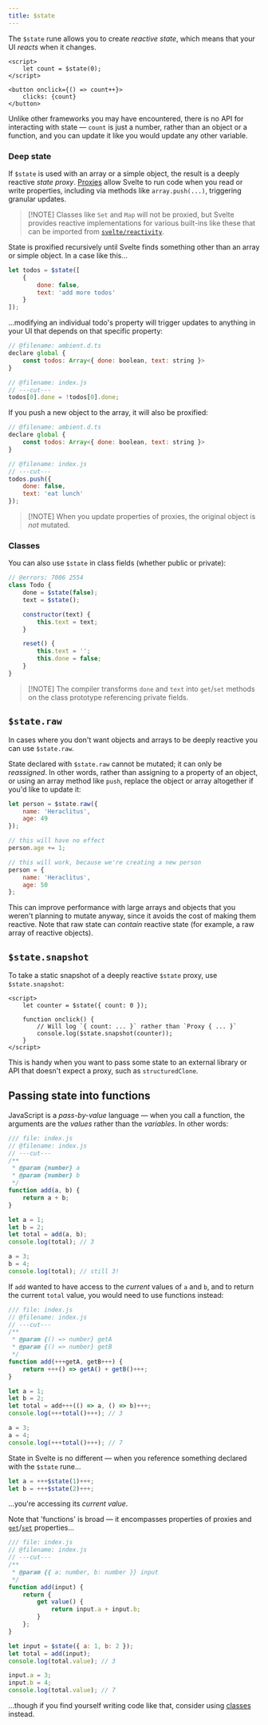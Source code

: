```yaml
---
title: $state
---
```


The `$state` rune allows you to create _reactive state_, which means that your UI _reacts_ when it changes.

```svelte
<script>
	let count = $state(0);
</script>

<button onclick={() => count++}>
	clicks: {count}
</button>
```

Unlike other frameworks you may have encountered, there is no API for interacting with state — `count` is just a number, rather than an object or a function, and you can update it like you would update any other variable.

### Deep state

If `$state` is used with an array or a simple object, the result is a deeply reactive _state proxy_. [Proxies](https://developer.mozilla.org/en-US/docs/Web/JavaScript/Reference/Global_Objects/Proxy) allow Svelte to run code when you read or write properties, including via methods like `array.push(...)`, triggering granular updates.

> [!NOTE] Classes like `Set` and `Map` will not be proxied, but Svelte provides reactive implementations for various built-ins like these that can be imported from [`svelte/reactivity`](./svelte-reactivity).

State is proxified recursively until Svelte finds something other than an array or simple object. In a case like this...

```js
let todos = $state([
	{
		done: false,
		text: 'add more todos'
	}
]);
```

...modifying an individual todo's property will trigger updates to anything in your UI that depends on that specific property:

```js
// @filename: ambient.d.ts
declare global {
	const todos: Array<{ done: boolean, text: string }>
}

// @filename: index.js
// ---cut---
todos[0].done = !todos[0].done;
```

If you push a new object to the array, it will also be proxified:

```js
// @filename: ambient.d.ts
declare global {
	const todos: Array<{ done: boolean, text: string }>
}

// @filename: index.js
// ---cut---
todos.push({
	done: false,
	text: 'eat lunch'
});
```

> [!NOTE] When you update properties of proxies, the original object is _not_ mutated.

### Classes

You can also use `$state` in class fields (whether public or private):

```js
// @errors: 7006 2554
class Todo {
	done = $state(false);
	text = $state();

	constructor(text) {
		this.text = text;
	}

	reset() {
		this.text = '';
		this.done = false;
	}
}
```

> [!NOTE] The compiler transforms `done` and `text` into `get`/`set` methods on the class prototype referencing private fields.

## `$state.raw`

In cases where you don't want objects and arrays to be deeply reactive you can use `$state.raw`.

State declared with `$state.raw` cannot be mutated; it can only be _reassigned_. In other words, rather than assigning to a property of an object, or using an array method like `push`, replace the object or array altogether if you'd like to update it:

```js
let person = $state.raw({
	name: 'Heraclitus',
	age: 49
});

// this will have no effect
person.age += 1;

// this will work, because we're creating a new person
person = {
	name: 'Heraclitus',
	age: 50
};
```

This can improve performance with large arrays and objects that you weren't planning to mutate anyway, since it avoids the cost of making them reactive. Note that raw state can _contain_ reactive state (for example, a raw array of reactive objects).

## `$state.snapshot`

To take a static snapshot of a deeply reactive `$state` proxy, use `$state.snapshot`:

```svelte
<script>
	let counter = $state({ count: 0 });

	function onclick() {
		// Will log `{ count: ... }` rather than `Proxy { ... }`
		console.log($state.snapshot(counter));
	}
</script>
```

This is handy when you want to pass some state to an external library or API that doesn't expect a proxy, such as `structuredClone`.

## Passing state into functions

JavaScript is a _pass-by-value_ language — when you call a function, the arguments are the _values_ rather than the _variables_. In other words:

```js
/// file: index.js
// @filename: index.js
// ---cut---
/**
 * @param {number} a
 * @param {number} b
 */
function add(a, b) {
	return a + b;
}

let a = 1;
let b = 2;
let total = add(a, b);
console.log(total); // 3

a = 3;
b = 4;
console.log(total); // still 3!
```

If `add` wanted to have access to the _current_ values of `a` and `b`, and to return the current `total` value, you would need to use functions instead:

```js
/// file: index.js
// @filename: index.js
// ---cut---
/**
 * @param {() => number} getA
 * @param {() => number} getB
 */
function add(+++getA, getB+++) {
	return +++() => getA() + getB()+++;
}

let a = 1;
let b = 2;
let total = add+++(() => a, () => b)+++;
console.log(+++total()+++); // 3

a = 3;
a = 4;
console.log(+++total()+++); // 7
```

State in Svelte is no different — when you reference something declared with the `$state` rune...

```js
let a = +++$state(1)+++;
let b = +++$state(2)+++;
```

...you're accessing its _current value_.

Note that 'functions' is broad — it encompasses properties of proxies and [`get`](https://developer.mozilla.org/en-US/docs/Web/JavaScript/Reference/Functions/get)/[`set`](https://developer.mozilla.org/en-US/docs/Web/JavaScript/Reference/Functions/set) properties...

```js
/// file: index.js
// @filename: index.js
// ---cut---
/**
 * @param {{ a: number, b: number }} input
 */
function add(input) {
	return {
		get value() {
			return input.a + input.b;
		}
	};
}

let input = $state({ a: 1, b: 2 });
let total = add(input);
console.log(total.value); // 3

input.a = 3;
input.b = 4;
console.log(total.value); // 7
```

...though if you find yourself writing code like that, consider using [classes](#Classes) instead.
